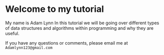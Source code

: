 # Welcome to my tutorial

My name is Adam Lynn In this tutorial we will be going over different types of data structures and algorithms within programming and why they are useful.

If you have any questions or comments, please email me at `Adamlynn123@gmail.com`
 
